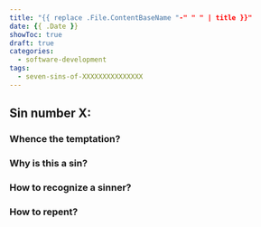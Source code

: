 ```yaml
---
title: "{{ replace .File.ContentBaseName "-" " " | title }}"
date: {{ .Date }}
showToc: true
draft: true
categories:
  - software-development
tags:
  - seven-sins-of-XXXXXXXXXXXXXXX
---
```


## Sin number X:



### Whence the temptation?



### Why is this a sin?


### How to recognize a sinner?



### How to repent?

